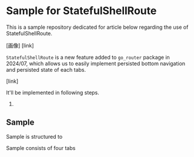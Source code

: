 # Sample for StatefulShellRoute

This is a sample repository dedicated for article below regarding the use of StatefulShellRoute.

[画像]
[link]

`StatefulShellRoute` is a new feature added to `go_router` package in 2024/07, which allows us to easily implement persisted bottom navigation and persisted state of each tabs.

[link]

It'll be implemented in following steps.

1. 


## Sample
Sample is structured to 

Sample consists of four tabs 
